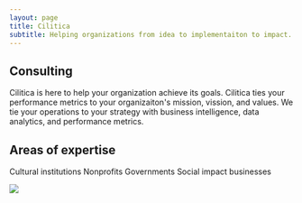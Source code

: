 ```yaml
---
layout: page
title: Cilitica  
subtitle: Helping organizations from idea to implementaiton to impact.
---
```




## Consulting
Cilitica is here to help your organization achieve its goals. 
Cilitica ties your performance metrics to your organizaiton's mission, vission, and values.
We tie your operations to your strategy with business intelligence, data analytics, and performance metrics.


## Areas of expertise

Cultural institutions
Nonprofits
Governments
Social impact businesses

![]({{site.url}}/assets/img/Cilitica-Logo-v3.png) 
